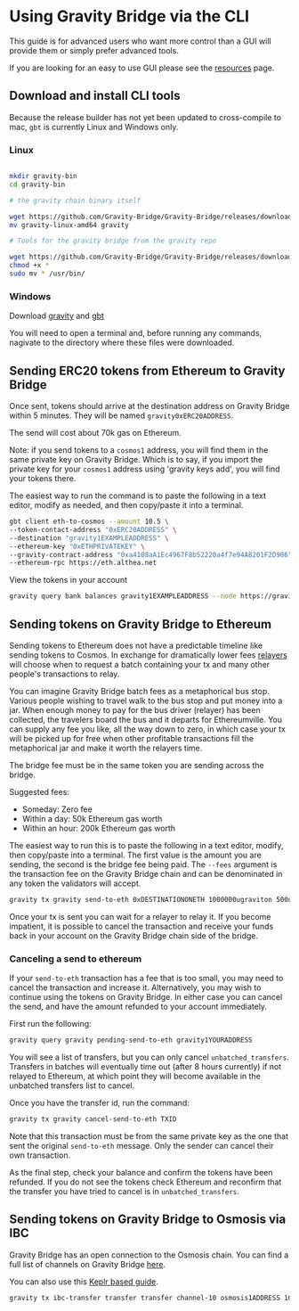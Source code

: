 # Using Gravity Bridge via the CLI

This guide is for advanced users who want more control than a GUI will provide them or simply prefer advanced tools.

If you are looking for an easy to use GUI please see the [resources](resources.md) page.

## Download and install CLI tools

Because the release builder has not yet been updated to cross-compile to mac, `gbt` is currently Linux and Windows only.

### Linux

```bash

mkdir gravity-bin
cd gravity-bin

# the gravity chain binary itself

wget https://github.com/Gravity-Bridge/Gravity-Bridge/releases/download/v1.4.0/gravity-linux-amd64
mv gravity-linux-amd64 gravity

# Tools for the gravity bridge from the gravity repo

wget https://github.com/Gravity-Bridge/Gravity-Bridge/releases/download/v1.4.0/gbt
chmod +x *
sudo mv * /usr/bin/

```

### Windows

Download [gravity](https://github.com/Gravity-Bridge/Gravity-Bridge/releases/download/v1.4.0/gravity-windows-amd64.exe) and [gbt](https://github.com/Gravity-Bridge/Gravity-Bridge/releases/download/v1.4.0/gbt.exe)

You will need to open a terminal and, before running any commands, nagivate to the directory where these files were downloaded.

## Sending ERC20 tokens from Ethereum to Gravity Bridge

Once sent, tokens should arrive at the destination address on Gravity Bridge within 5 minutes. They will be named `gravity0xERC20ADDRESS`.

The send will cost about 70k gas on Ethereum.

Note: if you send tokens to a `cosmos1` address, you will find them in the same private key on Gravity Bridge. Which is to say, if you import the private key for your `cosmos1` address using 'gravity keys add', you will find your tokens there.

The easiest way to run the command is to paste the following in a text editor, modify as needed, and then copy/paste it into a terminal.

```bash
gbt client eth-to-cosmos --amount 10.5 \
--token-contact-address "0xERC20ADDRESS" \
--destination "gravity1EXAMPLEADDRESS" \
--ethereum-key "0xETHPRIVATEKEY" \
--gravity-contract-address "0xa4108aA1Ec4967F8b52220a4f7e94A8201F2D906" \
--ethereum-rpc https://eth.althea.net
```

View the tokens in your account

```bash
gravity query bank balances gravity1EXAMPLEADDRESS --node https://gravitychain.io:26657
```

## Sending tokens on Gravity Bridge to Ethereum

Sending tokens to Ethereum does not have a predictable timeline like sending tokens to Cosmos. In exchange for dramatically lower fees [relayers](relaying.md) will choose when to request a batch containing your tx and many other people's transactions to relay.

You can imagine Gravity Bridge batch fees as a metaphorical bus stop. Various people wishing to travel walk to the bus stop and put money into a jar. When enough money to pay for the bus driver (relayer) has been collected, the travelers board the bus and it departs for Ethereumville. You can supply any fee you like, all the way down to zero, in which case your tx will be picked up for free when other profitable transactions fill the metaphorical jar and make it worth the relayers time.

The bridge fee must be in the same token you are sending across the bridge.

Suggested fees:

* Someday: Zero fee
* Within a day: 50k Ethereum gas worth
* Within an hour: 200k Ethereum gas worth

The easiest way to run this is to paste the following in a text editor, modify, then copy/paste into a terminal. The first value is the amount you are sending, the second is the bridge fee being paid. The `--fees` argument is the transaction fee on the Gravity Bridge chain and can be denominated in any token the validators will accept.

```bash
gravity tx gravity send-to-eth 0xDESTINATIONONETH 1000000ugraviton 500ugraviton --node https://gravitychain.io:26657 --fees 0ugraviton --chain-id gravity-bridge-3
```

Once your tx is sent you can wait for a relayer to relay it. If you become impatient, it is possible to cancel the transaction and receive your funds back in your account on the Gravity Bridge chain side of the bridge.

### Canceling a send to ethereum

If your `send-to-eth` transaction has a fee that is too small, you may need to cancel the transaction and increase it. Alternatively, you may wish to continue using the tokens on Gravity Bridge. In either case you can cancel the send, and have the amount refunded to your account immediately.

First run the following:

```bash
gravity query gravity pending-send-to-eth gravity1YOURADDRESS
```

You will see a list of transfers, but you can only cancel `unbatched_transfers`. Transfers in batches will eventually time out (after 8 hours currently) if not relayed to Ethereum, at which point they will become available in the unbatched transfers list to cancel.

Once you have the transfer id, run the command:

```bash
gravity tx gravity cancel-send-to-eth TXID
```

Note that this transaction must be from the same private key as the one that sent the original `send-to-eth` message. Only the sender can cancel their own transaction.

As the final step, check your balance and confirm the tokens have been refunded. If you do not see the tokens check Ethereum and reconfirm that the transfer you have tried to cancel is in `unbatched_transfers`.

## Sending tokens on Gravity Bridge to Osmosis via IBC

Gravity Bridge has an open connection to the Osmosis chain. You can find a full list of channels on Gravity Bridge [here](https://www.mintscan.io/gravity-bridge/relayers).

You can also use this [Keplr based guide](https://catdotfish.medium.com/getting-started-with-ibc-transfers-276e9ce91e17).

```bash
gravity tx ibc-transfer transfer transfer channel-10 osmosis1ADDRESS 1000000ugraviton --from yourkeyname --chain-id gravity-bridge-3
```
